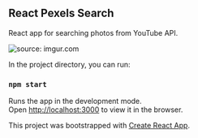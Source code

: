 ## React Pexels Search

React app for searching photos from YouTube API.

<img src="https://i.imgur.com/z3m4QkR.png" title="source: imgur.com" />

In the project directory, you can run:

### `npm start`

Runs the app in the development mode.<br>
Open [http://localhost:3000](http://localhost:3000) to view it in the browser.

This project was bootstrapped with [Create React App](https://github.com/facebook/create-react-app).




